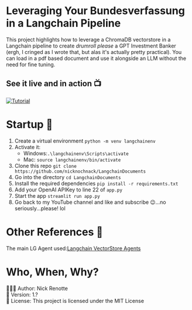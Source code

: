 # Leveraging Your Bundesverfassung in a Langchain Pipeline
This project highlights how to leverage a ChromaDB vectorstore in a Langchain pipeline to create *drumroll please* a GPT Investment Banker (ergh, I cringed as I wrote that, but alas it's actually pretty practical). You can load in a pdf based document and use it alongside an LLM without the need for fine tuning. 

## See it live and in action 📺
[![Tutorial](https://i.imgur.com/M7GcwGH.jpg)](https://youtu.be/u8vQyTzNGVY 'Tutorial')

# Startup 🚀
1. Create a virtual environment `python -m venv langchainenv`
2. Activate it: 
   - Windows:`.\langchainenv\Scripts\activate`
   - Mac: `source langchainenv/bin/activate`
3. Clone this repo `git clone https://github.com/nicknochnack/LangchainDocuments`
4. Go into the directory `cd LangchainDocuments`
5. Install the required dependencies `pip install -r requirements.txt`
6. Add your OpenAI APIKey to line 22 of `app.py`
7. Start the app `streamlit run app.py`  
8. Go back to my YouTube channel and like and subscribe 😉...no seriously...please! lol 

# Other References 🔗
<p>The main LG Agent used:<a href="https://python.langchain.com/en/latest/modules/agents/toolkits/examples/vectorstore.html">Langchain VectorStore Agents
</a></p>

# Who, When, Why?
👨🏾‍💻 Author: Nick Renotte <br />
📅 Version: 1.?<br />
📜 License: This project is licensed under the MIT License </br>

